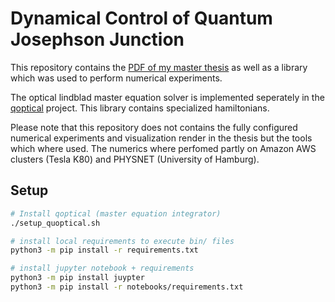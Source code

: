 # Dynamical Control of Quantum Josephson Junction

This repository contains the [PDF of my master thesis][2] as well as a library which was used to perform numerical experiments.

The optical lindblad master equation solver is implemented seperately in the [qoptical][1] project. This library contains specialized hamiltonians.

Please note that this repository does not contains the fully configured numerical experiments and visualization render in the thesis but the tools which where used. The numerics where perfomed partly on Amazon AWS clusters (Tesla K80) and PHYSNET (University of Hamburg).

## Setup

```bash
# Install qoptical (master equation integrator)
./setup_quoptical.sh

# install local requirements to execute bin/ files
python3 -m pip install -r requirements.txt

# install jupyter notebook + requirements
python3 -m pip install juypter
python3 -m pip install -r notebooks/requirements.txt
```

[1]: https://github.com/keksnicoh/qoptical
[2]: https://github.com/keksnicoh/msc_thesis_dc_qjj/blob/master/dynamical-control-of-quantum-josephson-junction.pdf